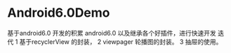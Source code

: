 # Android6.0Demo
基于android6.0 开发的积累
android6.0 以及继承各个好插件，进行快速开发 迭代
1 基于recyclerView 的封装，
2 viewpager 轮播图的封装。
3 抽屉的使用。
